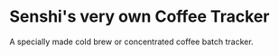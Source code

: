 # Senshi's very own Coffee Tracker

A specially made cold brew or concentrated coffee batch tracker.

